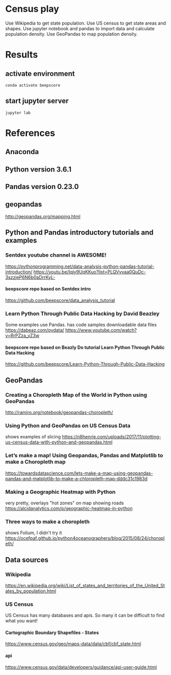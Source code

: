 # Census play
Use Wikipedia to get state population.
Use US census to get state areas and shapes.
Use jupyter notebook and pandas to import data and calculate population density.
Use GeoPandas to map population density.

# Results

## activate environment
    conda activate beepscore

## start jupyter server
    jupyter lab

# References

## Anaconda
## Python version 3.6.1
## Pandas version 0.23.0
## geopandas
http://geopandas.org/mapping.html

## Python and Pandas introductory tutorials and examples

### Sentdex youtube channel is AWESOME!
https://pythonprogramming.net/data-analysis-python-pandas-tutorial-introduction/
https://youtu.be/Iqjy9UqKKuo?list=PLQVvvaa0QuDc-3szzjeP6N6b0aDrrKyL-

#### beepscore repo based on Sentdex intro
https://github.com/beepscore/data_analysis_tutorial

### Learn Python Through Public Data Hacking by David Beazley
Some examples use Pandas.
has code samples downloadable data files
https://dabeaz.com/pydata/
https://www.youtube.com/watch?v=RrPZza_vZ3w

#### beepscore repo based on Beazly Do tutorial Learn Python Through Public Data Hacking
https://github.com/beepscore/Learn-Python-Through-Public-Data-Hacking

## GeoPandas

### Creating a Choropleth Map of the World in Python using GeoPandas
http://ramiro.org/notebook/geopandas-choropleth/

### Using Python and GeoPandas on US Census Data
shows examples of slicing
https://n8henrie.com/uploads/2017/11/plotting-us-census-data-with-python-and-geopandas.html

### Let’s make a map! Using Geopandas, Pandas and Matplotlib to make a Choropleth map
https://towardsdatascience.com/lets-make-a-map-using-geopandas-pandas-and-matplotlib-to-make-a-chloropleth-map-dddc31c1983d

### Making a Geographic Heatmap with Python
very pretty, overlays "hot zones" on map showing roads
https://alcidanalytics.com/p/geographic-heatmap-in-python

### Three ways to make a choropleth
shows Folium, I didn't try it
https://ocefpaf.github.io/python4oceanographers/blog/2015/08/24/choropleth/

## Data sources

### Wikipedia
https://en.wikipedia.org/wiki/List_of_states_and_territories_of_the_United_States_by_population.html

### US Census
US Census has many databases and apis. So many it can be difficult to find what you want!

#### Cartographic Boundary Shapefiles - States
https://www.census.gov/geo/maps-data/data/cbf/cbf_state.html

#### api
https://www.census.gov/data/developers/guidance/api-user-guide.html

